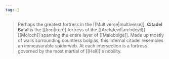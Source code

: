```yaml
---
tag: 🏰
---
```

> Perhaps the greatest fortress in the [[Multiverse|multiverse]], **Citadel Ba'al** is the [[Iron|iron]] fortress of the [[Archdevil|archdevil]] [[Moloch]] spanning the entire layer of [[Malebolge]]. Made up mostly of walls surrounding countless bolgias, this infernal citadel resembles an immeasurable spiderweb. At each intersection is a fortress governed by the most martial of [[Hell]]'s nobility.







